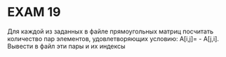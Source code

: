 # EXAM 19

Для каждой из заданных в файле прямоугольных матриц посчитать количество пар элементов, удовлетворяющих условию: A[i,j]= - A[j,i]. Вывести в файл эти пары и их индексы
